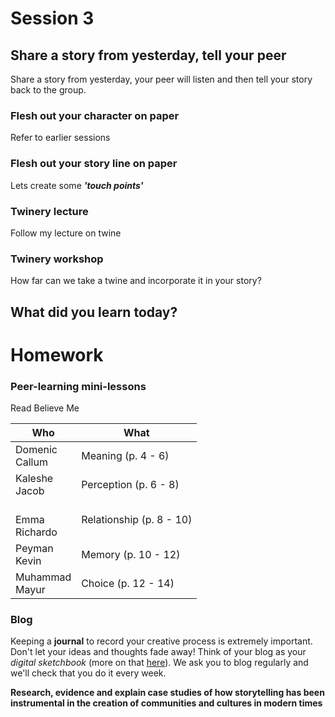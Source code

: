 # Session 3

## Share a story from yesterday, tell your peer

Share a story from yesterday, your peer will listen and then tell your story back to the group.


### Flesh out your character on paper

Refer to earlier sessions

### Flesh out your story line on paper

Lets create some ***'touch points'***

### Twinery lecture

Follow my lecture on twine


### Twinery workshop

How far can we take a twine and incorporate it in your story?

## What did you learn today?


# Homework

### Peer-learning mini-lessons

Read Believe Me

Who | What
--- | -----------
Domenic<br>Callum  | Meaning (p. 4 - 6)
Kaleshe<br>Jacob | Perception (p. 6 - 8)
<br>Emma<br>Richardo  | Relationship (p. 8 - 10)
Peyman<br>Kevin  | Memory (p. 10 - 12)
Muhammad<br>Mayur | Choice (p. 12 - 14)

### Blog

Keeping a **journal** to record your creative process is extremely important. Don't let your ideas and thoughts fade away! Think of your blog as your *digital sketchbook* (more on that [here](https://github.com/RavensbourneWebMedia/Blogging#why-blogging)). We ask you to blog regularly and we'll check that you do it every week.

**Research, evidence and explain case studies of how storytelling has been instrumental in the creation of communities and cultures in modern times**
